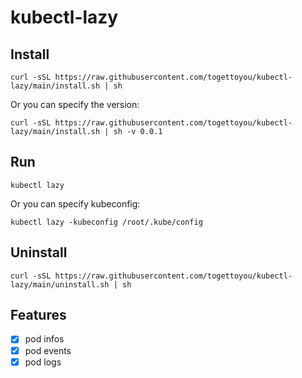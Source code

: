 # kubectl-lazy

## Install

```shell
curl -sSL https://raw.githubusercontent.com/togettoyou/kubectl-lazy/main/install.sh | sh
```

Or you can specify the version:

```shell
curl -sSL https://raw.githubusercontent.com/togettoyou/kubectl-lazy/main/install.sh | sh -v 0.0.1
```

## Run

```shell
kubectl lazy
```

Or you can specify kubeconfig:

```shell
kubectl lazy -kubeconfig /root/.kube/config
```

## Uninstall

```shell
curl -sSL https://raw.githubusercontent.com/togettoyou/kubectl-lazy/main/uninstall.sh | sh
```

## Features

- [x] pod infos
- [x] pod events
- [x] pod logs
